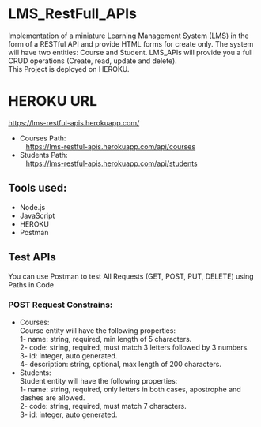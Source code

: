 # LMS_RestFull_APIs
Implementation of a miniature Learning Management System (LMS) in the form of a RESTful API and provide HTML forms for create only.
The system will have two entities: Course and Student. LMS_APIs will provide you a full CRUD operations (Create, read, update and delete).
<br />This Project is deployed on HEROKU.

# HEROKU URL
https://lms-restful-apis.herokuapp.com/<br/>
* Courses Path:<br/>
&nbsp;&nbsp;&nbsp;https://lms-restful-apis.herokuapp.com/api/courses<br />
* Students Path:<br />
&nbsp;&nbsp;&nbsp;https://lms-restful-apis.herokuapp.com/api/students<br />


## Tools used:
* Node.js
* JavaScript
* HEROKU
* Postman

## Test APIs
You can use Postman to test All Requests (GET, POST, PUT, DELETE) using Paths in Code<br/>
### POST Request Constrains:
* Courses:<br/>
Course entity will have the following properties:<br />
1- name: string, required, min length of 5 characters.<br />
2- code: string, required, must match 3 letters followed by 3 numbers.<br />
3- id: integer, auto generated.<br />
4- description: string, optional, max length of 200 characters.<br />
* Students: <br/>
Student entity will have the following properties:<br/>
1- name: string, required, only letters in both cases, apostrophe and dashes are allowed.<br/>
2- code: string, required, must match 7 characters.<br/>
3- id: integer, auto generated.<br/>

